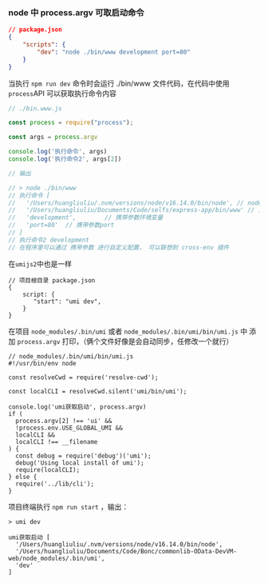 ### node 中 process.argv 可取启动命令
   
```json
// package.json
{
    "scripts": {
        "dev": "node ./bin/www development port=80"
    }
}
```

当执行 `npm run dev` 命令时会运行 ./bin/www 文件代码，在代码中使用`process`API 可以获取执行命令内容


```js
// ./bin.www.js

const process = require("process");

const args = process.argv

console.log('执行命令', args)
console.log('执行命令2', args[2])

// 输出

// > node ./bin/www
// 执行命令 [
//   '/Users/huangliuliu/.nvm/versions/node/v16.14.0/bin/node', // node bin文件位置
//   '/Users/huangliuliu/Documents/Code/selfs/express-app/bin/www' // 当前文件的绝对路径
//   'development',        // 携带参数环境变量
//   'port=80'  // 携带参数port
// ]
// 执行命令2 development
// 在程序里可以通过 携带参数 进行自定义配置， 可以联想到 cross-env 插件
```

在`umijs2`中也是一样
```
// 项目根目录 package.json
{
    script: {
       "start": "umi dev",
    }
}
```

在项目 `node_modules/.bin/umi` 或者 `node_modules/.bin/umi/bin/umi.js` 中 添加 `process.argv` 打印，（俩个文件好像是会自动同步，任修改一个就行）

```
// node_modules/.bin/umi/bin/umi.js
#!/usr/bin/env node

const resolveCwd = require('resolve-cwd');

const localCLI = resolveCwd.silent('umi/bin/umi');

console.log('umi获取启动', process.argv)
if (
  process.argv[2] !== 'ui' &&
  !process.env.USE_GLOBAL_UMI &&
  localCLI &&
  localCLI !== __filename
) {
  const debug = require('debug')('umi');
  debug('Using local install of umi');
  require(localCLI);
} else {
  require('../lib/cli');
}
```

项目终端执行 `npm run start` ，输出：
```
> umi dev

umi获取启动 [
  '/Users/huangliuliu/.nvm/versions/node/v16.14.0/bin/node',
  '/Users/huangliuliu/Documents/Code/Bonc/commonlib-OData-DevVM-web/node_modules/.bin/umi',
  'dev'
]
```